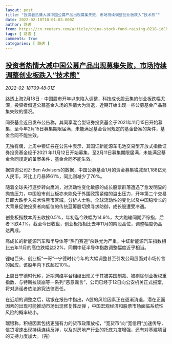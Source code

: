 ```yaml
---
layout: post
title: "投资者热情大减中国公募产品出现募集失败，市场持续调整创业板跌入“技术熊”"
date: 2022-02-18T10:01:03.000Z
author: 路透
from: https://cn.reuters.com/article/china-stock-fund-raising-0218-idCNKBS2KN0VR
tags: [ 路透 ]
comments: True
categories: [ 路透 ]
---
```

<!--1645178463000-->
[投资者热情大减中国公募产品出现募集失败，市场持续调整创业板跌入“技术熊”](https://cn.reuters.com/article/china-stock-fund-raising-0218-idCNKBS2KN0VR)
------

<div>
<div><i>2022-02-18T09:48:01Z</i></div><p>路透上海2月18日 - 中国股市开年以来陷入调整，科技成长股云集的创业板跌幅尤深，投资者借道公募基金入场的热情大为消退，近期开始出现一些公募基金产品募集失败的情况。</p><p>同泰基金近日发布公告称，其同享混合型证券投资基金于2021年11月15日开始募集，至今年2月15日募集期限届满，未能满足基金合同规定的基金备案的条件，基金合同不能生效。</p><p>无独有偶，上周中银证券在公告中表示，其国证新能源车电池交易型开放式指数证券投资基金经于2021 年11月12日开始募集，至2月11日募集期限届满，未能满足基金合同规定的备案条件，基金合同不能生效。</p><p>据咨询公司Z-Ben Advisors的数据，中国公募基金1月的资金募集锐减至1,188亿元人民币，环比上月暴降61%，同比则减少了76%。</p><p>随着全球央行逐步转向鹰派，对流动性变化敏感的成长股票群落遭遇了愈发明显的抛售压力，中国股市创业板亦未能免于外围政策紧缩的溢出压力，开年第二个交易日即大跌步入技术性熊市区域。分析人士称，全球流动性的变化以及中国稳增长的大背景促使投资者向低位的传统蓝筹股切换寻求防御，成长股遭受冷遇。</p><p>创业板指数本周五收挫0.5%，年初迄今跌幅为14.9%，大大跑输同期沪综指，后者下跌4.1%。截至今日收盘，创业板指相比去年11月的阶段高位，调整幅度仍高达两成。</p><p>高成长的新能源汽车和半导体等“热门赛道”杀跌尤为严重。中证新能源汽车指数相比去年11月的高位跌幅达22%，同期中证半导体指数调整幅度近乎相当。</p><p>锂电巨头、创业板“一哥”--宁德时代今年的大幅调整甚至引发公司层面对市场传言的回应，该股年内下跌超过10%。</p><p>上周日宁德时代称，近期网络平台相继出现关于其被美国制裁、被剔除创业板权重指数、与特斯拉谈崩等一系列“恶意谣言”，公司已经于12日向公安机关正式报案，将对造谣者依法追究法律责任。</p><p>在近期的调整之后，瑞银在报告中指出，A股的风险因素正在逐渐消退，潜在正面因素的出现可能推动市场出现修复性反弹 ，中国宏观经济和股票市场面临系统性风险的概率较小。</p><p>瑞银称，积极因素包括更强有力的货币政策放松，“宽货币”向“宽信用“加速传导，信贷增速出现持续连续反弹，以及对房地产行业的托底力度增强，还有对基建项目的支持力度加大。（完）</p>
</div>

